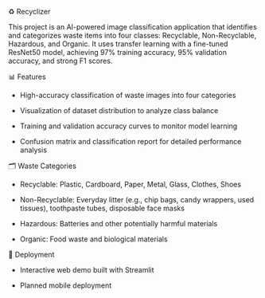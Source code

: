 ♻️ Recyclizer

This project is an AI-powered image classification application that identifies and categorizes waste items into four classes: Recyclable, Non-Recyclable, Hazardous, and Organic. It uses transfer learning with a fine-tuned ResNet50 model, achieving 97% training accuracy, 95% validation accuracy, and strong F1 scores.


📊 Features

  - High-accuracy classification of waste images into four categories

  - Visualization of dataset distribution to analyze class balance

  - Training and validation accuracy curves to monitor model learning

  - Confusion matrix and classification report for detailed performance analysis



🗂️ Waste Categories

  - Recyclable: Plastic, Cardboard, Paper, Metal, Glass, Clothes, Shoes

  - Non-Recyclable: Everyday litter (e.g., chip bags, candy wrappers, used tissues), toothpaste tubes, disposable face masks

  - Hazardous: Batteries and other potentially harmful materials

  - Organic: Food waste and biological materials



🚀 Deployment

  - Interactive web demo built with Streamlit

  - Planned mobile deployment


